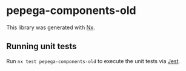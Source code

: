 # pepega-components-old

This library was generated with [Nx](https://nx.dev).

## Running unit tests

Run `nx test pepega-components-old` to execute the unit tests via [Jest](https://jestjs.io).
